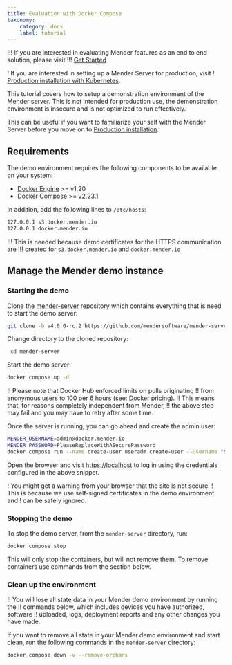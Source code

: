 ```yaml
---
title: Evaluation with Docker Compose
taxonomy:
    category: docs
    label: tutorial
---
```


!!! If you are interested in evaluating Mender features as an end to end solution, please visit
!!! [Get Started](../../01.Get-started/chapter.md)

! If you are interested in setting up a Mender Server for production, visit
! [Production installation with Kubernetes](../04.Production-installation-with-kubernetes/docs.md).

This tutorial covers how to setup a demonstration environment of the Mender
server. This is not intended for production use, the demonstration environment
is insecure and is not optimized to run effectively.

This can be useful if you want to familiarize your self with the Mender Server
before you move on to
[Production installation](../04.Production-installation-with-kubernetes/docs.md).

## Requirements

The demo environment requires the following components to be available
on your system:
<!--AUTOVERSION: "target=_blank) >= v%"/ignore -->
* [Docker Engine](https://docs.docker.com/engine/install?target=_blank) >= v1.20
* [Docker Compose](https://docs.docker.com/compose/install?target=_blank) >= v2.23.1

In addition, add the following lines to `/etc/hosts`:

```bash
127.0.0.1 s3.docker.mender.io
127.0.0.1 docker.mender.io
```

!!! This is needed because demo certificates for the HTTPS communication are
!!! created for `s3.docker.mender.io` and `docker.mender.io`

## Manage the Mender demo instance

### Starting the demo

Clone the [mender-server](https://github.com/mendersoftware/mender-server?target=_blank)
repository which contains everything that is need to start the demo server:
<!--AUTOVERSION: "git clone -b v% https"/mender-server-->
```bash
git clone -b v4.0.0-rc.2 https://github.com/mendersoftware/mender-server.git mender-server
```

Change directory to the cloned repository:
```bash
 cd mender-server
```

Start the demo server:

```bash
docker compose up -d
```

!! Please note that Docker Hub enforced limits on pulls originating
!! from anonymous users to 100 per 6 hours (see: [Docker pricing](https://www.docker.com/pricing)).
!! This means that, for reasons completely independent from Mender,
!! the above step may fail and you may have to retry after some time.

Once the server is running, you can go ahead and create the admin user:

```bash
MENDER_USERNAME=admin@docker.mender.io
MENDER_PASSWORD=PleaseReplaceWithASecurePassword
docker compose run --name create-user useradm create-user --username "$MENDER_USERNAME" --password "$MENDER_PASSWORD"
```

Open the browser and visit [https://localhost](https://localhost) to log in using the credentials configured in the above snippet.

! You might get a warning from your browser that the site is not secure.
! This is because we use self-signed certificates in the demo environment and
! can be safely ignored.

### Stopping the demo

To stop the demo server, from the `mender-server` directory, run:
```bash
docker compose stop
```
This will only stop the containers, but will not remove them.
To remove containers use commands from the section below.

### Clean up the environment

!! You will lose all state data in your Mender demo environment by running the
!! commands below, which includes devices you have authorized, software
!! uploaded, logs, deployment reports and any other changes you have made.

If you want to remove all state in your Mender demo environment and start clean,
run the following commands in the `mender-server` directory:

```bash
docker compose down -v --remove-orphans
```
